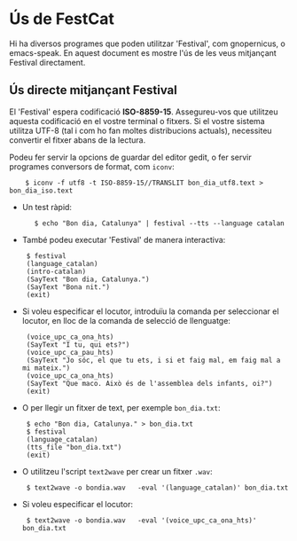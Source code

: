 # Ús de FestCat

Hi ha diversos programes que poden utilitzar 'Festival', com 
gnopernicus, o emacs-speak. En aquest document es mostre l'ús
de les veus mitjançant Festival directament.

## Ús directe mitjançant Festival

El 'Festival' espera  codificació **ISO-8859-15**. Assegureu-vos que utilitzeu
aquesta codificació en el vostre terminal o fitxers. Si el vostre sistema
utilitza UTF-8 (tal i com ho fan moltes distribucions actuals), necessiteu
convertir el fitxer abans de la lectura.

Podeu fer servir la opcions de guardar del editor gedit, o fer servir
programes conversors de format, com `iconv`:

        $ iconv -f utf8 -t ISO-8859-15//TRANSLIT bon_dia_utf8.text > bon_dia_iso.text

 * Un test ràpid:

          $ echo "Bon dia, Catalunya" | festival --tts --language catalan

 * També podeu executar 'Festival' de manera interactiva:

        $ festival
        (language_catalan)
        (intro-catalan)
        (SayText "Bon dia, Catalunya.")
        (SayText "Bona nit.")
        (exit)

 * Si voleu especificar el locutor, introduïu la comanda per seleccionar
el locutor, en lloc de la comanda de selecció de llenguatge:

        (voice_upc_ca_ona_hts)
        (SayText "I tu, qui ets?")
        (voice_upc_ca_pau_hts)
        (SayText "Jo sóc, el que tu ets, i si et faig mal, em faig mal a mi mateix.")
        (voice_upc_ca_ona_hts)
        (SayText "Que maco. Això és de l'assemblea dels infants, oi?")
        (exit)

 * O per llegir un fitxer de text, per exemple `bon_dia.txt`: 

        $ echo "Bon dia, Catalunya." > bon_dia.txt
        $ festival
        (language_catalan)
        (tts_file "bon_dia.txt")
        (exit)

 * O utilitzeu l'script `text2wave` per crear un fitxer `.wav`:

        $ text2wave -o bondia.wav   -eval '(language_catalan)' bon_dia.txt 

 * Si voleu especificar el locutor:

        $ text2wave -o bondia.wav   -eval '(voice_upc_ca_ona_hts)' bon_dia.txt 

